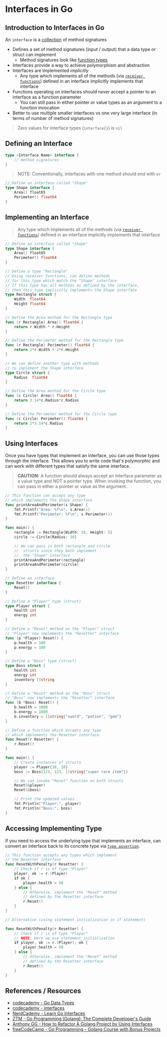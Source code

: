 # Interfaces in Go

## Introduction to Interfaces in Go

An `interface` is a [collection](go_data-types_collection.md) of method signatures

- Defines a set of method signatures (input / output) that a data type or struct can implement
  - Method signatures look like [function types](go_data-types_functions.md)
- Interfaces provide a way to achieve polymorphism and abstraction
- Interfaces are implemented _implicitly_
  - Any type which implements all of the methods (via [`receiver functions`](go_functions.md#receiver-functions-type-methods)) defined in an interface implicitly implements that interface
- Functions operating on interfaces should _never_ accept a pointer to an interface as a function parameter
  - You can still pass in either pointer or value types as an argument to a function invocation
- Better to use multiple smaller interfaces vs one very large interface (in terms of number of method signatures)

> Zero values for interface types (`interface{}`) is `nil`

## Defining an Interface

```go
type <Interface Name> interface {
	// method signatures
}
```

> NOTE: Conventionally, interfaces with one method should end with `er`

```go
// Define an interface called "Shape"
type Shape interface {
	Area() float65
	Perimeter() float64
}
```

## Implementing an Interface

> Any type which implements all of the methods (via [`receiver functions`](go_functions.md#receiver-functions-type-methods)) defined in an interface implicitly implements that interface

```go
// Define an interface called "Shape"
type Shape interface {
	Area() float65
	Perimeter() float64
}

// Define a type "Rectangle"
// Using receiver functions, can define methods
// for this type which match the "Shape" interface
// If this type has all methods as defined by the interface,
// then this type implicitly implements the Shape interface
type Rectangle struct {
	Width  float64
	Height float64
}

// Define the Area method for the Rectangle type
func (r Rectangle) Area() float64 {
	return r.Width * r.Height
}

// Define the Perimeter method for the Rectangle type
func (r Rectangle) Perimeter() float64 {
	return 2*r.Width + 2*r.Height
}

// We can define another type with methods
// to implement the Shape interface
type Circle struct {
	Radius  float64
}

// Define the Area method for the Circle type
func (c Circle) Area() float64 {
	return 3.14*c.Radius*c.Radius
}

// Define the Perimeter method for the Circle type
func (c Circle) Perimeter() float64 {
	return 2*3.14*c.Radius
}
```

## Using Interfaces

Once you have types that implement an interface, you can use those types through the interface. This allows you to write code that's polymorphic and can work with different types that satisfy the same interface.

> **CAUTION:** A function should always accept an interface parameter as a value type and _NOT_ a pointer type. When invoking the function, you can pass in either a pointer or value as the argument.

```go
// This function can accept any type
// which implements the Shape interface
func printAreaAndPerimeter(s Shape) {
	fmt.Printf("Area: %f\n", s.Area())
	fmt.Printf("Perimeter: %f\n", s.Perimeter())
}

func main() {
	rectangle := Rectangle{Width: 10, Height: 5}
	circle := Circle{Radius: 10}

	// We can pass in both rectangle and circle
	//  structs since they both implement
	//  the "Shape" interface
	printAreaAndPerimeter(rectangle)
	printAreaAndPerimeter(circle)
}
```

```go
// Define an interface
type Resetter interface {
	Reset()
}

// Define a "Player" type (struct)
type Player struct {
	health int
	energy int
}

// Define a "Reset" method on the "Player" struct
// "Player" now implements the "Resetter" interface
func (p *Player) Reset() {
	p.health = 100
	p.energy = 100
}

// Define a "Boss" type (struct)
type Boss struct {
	health int
	energy int
	inventory []string
}

// Define a "Reset" method on the "Boss" struct
// "Boss" now implements the "Resetter" interface
func (b *Boss) Reset() {
	b.health = 1000
	b.energy = 1000
	b.inventory = []string{"sword", "potion", "gem"}
}

// Define a function which accepts any type
// which implements the Resetter interface
func Reset(r Resetter) {
	r.Reset()
}

func main() {
	// Create instances of structs
	player := Player{10, 10}
	boss := Boss{123, 123, []string{"super rare item"}}

	// We can invoke "Reset" function on both structs
	Reset(&player)
	Reset(&boss)

	// Print the updated values
	fmt.Println("Player:", player)
	fmt.Println("Boss:", boss)
}
```

## Accessing Implementing Type

If you need to access the underlying type that implements an interface, can convert an interface back to its concrete type via [`type assertion`](go_data-types_asserting-types.md).

```go
// This function accepts any types which implement
// the Resetter interface
func ResetWithPenalty(r Resetter) {
	// Check if r is of type "Player"
	player, ok := r.(Player)
	if ok {
		player.health = 50
	} else {
		// Otherwise, implement the "Reset" method
		// defined by the Resetter interface
		r.Reset()
	}
}

// Alternative (using statement initialization in if statement)

func ResetWithPenalty(r Resetter) {
	// Check if r is of type "Player"
	// NOTE: Here we use statement initialization
	if player, ok := r.(Player); ok {
		player.health = 50
	} else {
		// Otherwise, implement the "Reset" method
		// defined by the Resetter interface
		r.Reset()
	}
}
```

## References / Resources

- [codecademy - Go Data Types](https://www.codecademy.com/resources/docs/go/data-types)
- [codecademy - interfaces](https://www.codecademy.com/resources/docs/go/interfaces)
- [NerdCademy - Learn Go Interfaces](https://www.youtube.com/watch?v=KB3ysH8cupY)
- [ZTM - Go Programming (Golang): The Complete Developer's Guide](https://zerotomastery.io/courses/learn-golang/)
- [Anthony GG - How to Refactor A Golang Project by Using Interfaces](https://www.youtube.com/watch?v=Ax7J_Ks0UWs)
- [freeCodeCamp - Go Programming - Golang Course with Bonus Projects](https://www.youtube.com/watch?v=un6ZyFkqFKo)
